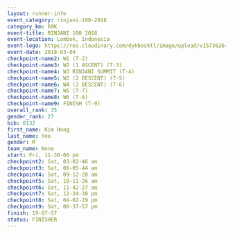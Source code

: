 ```yaml
---
layout: runner-info 
event_category: rinjani-100-2018 
category_km: 60K 
event-title: RINJANI 100 2018 
event-location: Lombok, Indonesia 
event-logo: https://res.cloudinary.com/dykbosktl/image/upload/v1573626435/Logo/Rinjani_eoufbh.png 
event-date: 2018-03-04 
checkpoint-name2: W1 (T-2) 
checkpoint-name3: W2 (1 ASCENT) (T-3) 
checkpoint-name4: W3 RINJANI SUMMIT (T-4) 
checkpoint-name5: W2 (2 DESCENT) (T-5) 
checkpoint-name6: W4 (2 DESCENT) (T-6) 
checkpoint-name7: W5 (T-7) 
checkpoint-name8: W6 (T-8) 
checkpoint-name9: FINISH (T-9) 
overall_rank: 35
gender_rank: 27
bib: 6132
first_name: Kim Hong
last_name: Yeo
gender: M
team_name: None
start: Fri, 11-30-00 pm
checkpoint2: Sat, 03-02-46 am
checkpoint3: Sat, 06-05-44 am
checkpoint4: Sat, 09-12-28 am
checkpoint5: Sat, 10-11-26 am
checkpoint6: Sat, 11-42-27 am
checkpoint7: Sat, 12-34-38 pm
checkpoint8: Sat, 04-02-29 pm
checkpoint9: Sat, 06-37-57 pm
finish: 19-07-57
status: FINISHER
---
```

